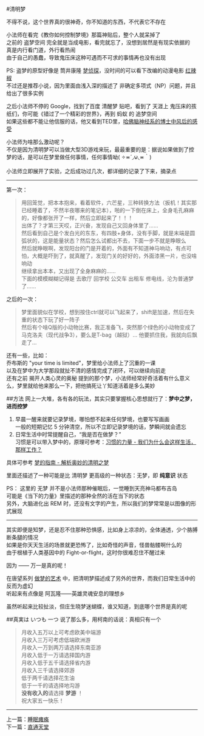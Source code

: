 #清明梦

不得不说，这个世界真的很神奇，你不知道的东西，不代表它不存在

小法师在看完《教你如何控制梦境》那篇神贴后，整个人就呆掉了  
之前的 盗梦空间 完全就是当成电影，看完就忘了，没想到居然是有现实依据的  
真是内行看门道，外行看热闹  
由于自己的愚蠢，导致鬼压床这种可遇而不可求的事情再也没有出现  

PS: 盗梦的原型好像是 筒井康隆 [梦侦探](http://book.douban.com/subject/4887589/)，没时间的可以看下改编的动漫电影 [红辣椒](http://movie.douban.com/subject/1865703/)  
不过还是推荐小说，因为里面由浅入深的描述了 非确定多项式（NP）问题，并且给出了很多实例   

之后小法师不停的 Google，找到了百度 清醒梦 贴吧，看到了 天涯上 鬼压床的孩纸们，你可能《错过了一个精彩的世界》，再到 蚂蚁 的 追梦空间   
如果这些都不能让他信服的话，他又看到TED里，[哈佛脑神经系的博士中风后的感受](http://v.163.com/movie/2013/3/6/B/M92INA100_M92INHT6B.html)   

小法师为啥那么激动呢？  
不仅是因为清明梦可以当做大型3D游戏来玩，最最重要的是：据说如果做到了控梦的话，是可以在梦里做任何事情，任何事情呦( ✧≖´◞౪◟≖｀)     

小法师立即展开了实验，之后成功过几次，都详细的记录了下来，摘录点  

---

第一次：  
>用回笼觉，把本本抱来，看着软件，六芒星，三种转换方法（扳机！其实那已经睡着了，不然半夜哪来的笔记本），啪的一下倒在床上，全身毛孔麻麻的，好像都张开了一样，然后立即起来了！！！  
出体了？才第三天哎，正兴奋，发现自己又回身体里了……  
然后看到自己是个发白光的东东，有四肢+身体，没有手脚，就是末端是圆弧状的，这是能量状态？然后怎么试都出不去，下面一步不就是睁眼么  
然后就睁眼啊，发现阳台的门是开着的，外面有不知道神马响动，有点可怕，大概是吓到了，就真醒了，发现门关的好好的，外面漆黑一片，也没啥响动  
继续拿出本本，又出现了全身麻麻的……      
下面的模模糊糊记得是 去歌厅  回学校 公交车 出租车 修电线，沦为普通梦了……  

之后的一次：
>梦里面貌似在学校，想到按住ctrl就可以飞起来了，shift是加速，然后在失重的状态下玩了好一阵子  
然后有个啥Q版的小动物比赛，我正准备飞，突然那个绿色的小动物变成了马克洛夫（现代战争3），要么是T-bag（越狱）... 他要抓住我，我就向后飘走了…   


还有一些，比如：   
乔布斯的 "your time is limited"，梦里给小法师上了沉重的一课  
以及在梦中为大学那段就扯不清的感情完成了闭环，可以继续向前走  
还有之前 揭开人类心灵的奥秘 提到的那个梦，小法师经常好奇活着有什么意义么，梦里就给他来那么一下，把他搞死让丫知道活着是多么美妙  

##方法
网上一大堆，各有各的玩法，其实只要掌握核心思想就行了：**梦中之梦，进而控梦**  

1. 早晨一醒来就要记录梦境，哪怕想不起来任何梦境，也要写写画画  
一般的短期记忆 5 分钟清空，所以不立即记录梦境的话，梦瞬间就会遗忘
2. 日常生活中时常提醒自己，“我是否在做梦？”  
习惯是可以带入梦中的，原理可参考：[习惯的力量 - 我们为什么会这样生活，那样工作？](http://book.douban.com/subject/20507212/)

具体可参考 [梦的指南 - 解析奥妙的清明之梦](http://book.douban.com/subject/4740779/) 
 
里面还描述了一种可能是比 清明梦 更高级的一种状态：无梦，即 **纯意识** 状态

PS： 
这里的 无梦 并不是小法师那种催眠后，一觉睡到天亮神马都布吉岛    
可能是《当下的力量》里描述的那种全然的活在当下的状态  
另外，大脑进化出 REM 时，还没有文字的产生，所以我们的梦常常是以图像的形式展现

---

其实即便是知梦，还是忍不住那种恐惧感，比如身上凉凉的，全体通透，少个胳膊断条腿的情况    
如果是你天天生活的场景就更恐怖了，比如奇怪的声音，怪兽骷髅啊什么的  
由于根植于人类基因中的 Fight-or-flight，这时你很难忍住不醒过来  

因为 —— 万一是真的呢！

在唐望系列 [做梦的艺术](http://book.douban.com/subject/4199618/) 中，把清明梦描述成了另外的世界，而我们日常生活中的反而为虚幻  
听起来有点像是 阿瓦隆——英雄灵魂安息的理想乡

虽然听起来比较扯淡，但庄生晓梦迷蝴蝶，谁又知道，到底哪个世界是真的呢

##真実は いつも 一つ
说了那么多，用柯南的话说：真相只有一个

>月收入五万以上可考虑欧美中端游    
月收入三万可考虑低端欧洲游   
月收入一万到两万请选择东南亚游    
月收入低于一万请选择国内游  
月收入低于五千请选择省内游  
月收入三千请选择郊游  
低于两千请选择花生油  
低于一千的请选择地沟游  
**没有收入的**请选择 **梦游** ！  
祝大家五一快乐！


-------
上一篇：[睡眠瘫痪](https://github.com/Artwalk/LittleMaster/blob/master/Contents/13.md)  
下一篇：[直通天堂](https://github.com/Artwalk/LittleMaster/blob/master/Contents/15.md)